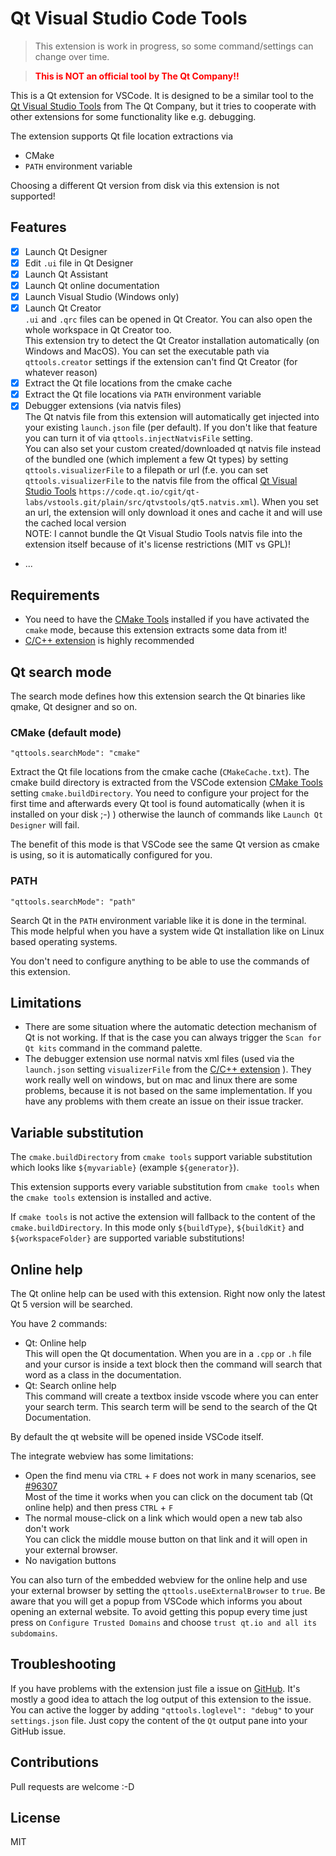 # Qt Visual Studio Code Tools

> This extension is work in progress, so some command/settings can change over time.

> <span style="color:red; font-weight:bold;">This is NOT an official tool by The Qt Company!!</span>

This is a Qt extension for VSCode. It is designed to be a similar tool to the [Qt Visual Studio Tools](https://marketplace.visualstudio.com/items?itemName=TheQtCompany.QtVisualStudioTools-19123) from The Qt Company, but it tries to cooperate with other extensions for some functionality like e.g. debugging.

The extension supports Qt file location extractions via
* CMake
* `PATH` environment variable

Choosing a different Qt version from disk via this extension is not supported!

## Features

* [x] Launch Qt Designer
* [x] Edit `.ui` file in Qt Designer
* [x] Launch Qt Assistant
* [x] Launch Qt online documentation
* [x] Launch Visual Studio (Windows only)
* [x] Launch Qt Creator<br>
  `.ui` and `.qrc` files can be opened in Qt Creator. You can also open the whole workspace in Qt Creator too.<br>
  This extension try to detect the Qt Creator installation automatically (on Windows and MacOS). You can set the executable path via `qttools.creator` settings if the extension can't find Qt Creator (for whatever reason)
* [x] Extract the Qt file locations from the cmake cache
* [x] Extract the Qt file locations via `PATH` environment variable
* [x] Debugger extensions (via natvis files)<br>
  The Qt natvis file from this extension will automatically get injected into your existing `launch.json` file (per default). If you don't like that feature you can turn it of via `qttools.injectNatvisFile` setting.<br>
  You can also set your custom created/downloaded qt natvis file instead of the bundled one (which implement a few Qt types) by setting `qttools.visualizerFile` to a filepath or url (f.e. you can set `qttools.visualizerFile` to the natvis file from the offical [Qt Visual Studio Tools](https://code.qt.io/cgit/qt-labs/vstools.git/tree/src/qtvstools/qt5.natvis.xml) `https://code.qt.io/cgit/qt-labs/vstools.git/plain/src/qtvstools/qt5.natvis.xml`). When you set an url, the extension will only download it ones and cache it and will use the cached local version<br>
  NOTE: I cannot bundle the Qt Visual Studio Tools natvis file into the extension itself because of it's license restrictions (MIT vs GPL)!
* ...

## Requirements

* You need to have the [CMake Tools](https://marketplace.visualstudio.com/items?itemName=ms-vscode.cmake-tools) installed if you have activated the `cmake` mode, because this extension extracts some data from it!
* [C/C++ extension](https://marketplace.visualstudio.com/items?itemName=ms-vscode.cpptools) is highly recommended

## Qt search mode
The search mode defines how this extension search the Qt binaries like qmake, Qt designer and so on.

### CMake (default mode)
`"qttools.searchMode": "cmake"`

Extract the Qt file locations from the cmake cache (`CMakeCache.txt`). The cmake build directory is extracted from the VSCode extension [CMake Tools](https://marketplace.visualstudio.com/items?itemName=ms-vscode.cmake-tools) setting `cmake.buildDirectory`.
You need to configure your project for the first time and afterwards every Qt tool is found automatically (when it is installed on your disk ;-) ) otherwise the launch of commands like `Launch Qt Designer` will fail.

The benefit of this mode is that VSCode see the same Qt version as cmake is using, so it is automatically configured for you.

### PATH
`"qttools.searchMode": "path"`

Search Qt in the `PATH` environment variable like it is done in the terminal. This mode helpful when you have a system wide Qt installation like on Linux based operating systems.

You don't need to configure anything to be able to use the commands of this extension.

## Limitations

* There are some situation where the automatic detection mechanism of Qt is not working. If that is the case you can always trigger the `Scan for Qt kits` command in the command palette.
* The debugger extension use normal natvis xml files (used via the `launch.json` setting `visualizerFile` from the [C/C++ extension](https://marketplace.visualstudio.com/items?itemName=ms-vscode.cpptools) ). They work really well on windows, but on mac and linux there are some problems, because it is not based on the same implementation. If you have any problems with them create an issue on their issue tracker.

## Variable substitution

The `cmake.buildDirectory` from `cmake tools` support variable substitution which looks like `${myvariable}` (example `${generator}`).

This extension supports every variable substitution from `cmake tools` when the `cmake tools` extension is installed and active.

If `cmake tools` is not active the extension will fallback to the content of the `cmake.buildDirectory`. In this mode only `${buildType}`, `${buildKit}` and `${workspaceFolder}` are supported variable substitutions!

## Online help

The Qt online help can be used with this extension. Right now only the latest Qt 5 version will be searched.

You  have 2 commands:

* Qt: Online help  
  This will open the Qt documentation. When you are in a `.cpp` or `.h` file and your cursor is inside a text block then the command will search that word as a class in the documentation.
* Qt: Search online help  
  This command will create a textbox inside vscode where you can enter your search term. This search term will be send to the search of the Qt Documentation.

By default the qt website will be opened inside VSCode itself.

The integrate webview has some limitations:

* Open the find menu via `CTRL` + `F` does not work in many scenarios, see [#96307](https://github.com/microsoft/vscode/issues/96307)  
  Most of the time it works when you can click on the document tab (Qt online help) and then press `CTRL` + `F`
* The normal mouse-click on a link which would open a new tab also don't work  
  You can click the middle mouse button on that link and it will open in your external browser.
* No navigation buttons

You can also turn of the embedded webview for the online help and use your external browser by setting the `qttools.useExternalBrowser` to `true`. Be aware that you will get a popup from VSCode which informs you about opening an external website. To avoid getting this popup every time just press on `Configure Trusted Domains` and choose `trust qt.io and all its subdomains`.

## Troubleshooting

If you have problems with the extension just file a issue on [GitHub](https://github.com/tonka3000/vscode-qt-tools/issues). It's mostly a good idea to attach the log output of this extension to the issue. You can active the logger by adding `"qttools.loglevel": "debug"` to your `settings.json` file. Just copy the content of the `Qt` output pane into your GitHub issue.

## Contributions

Pull requests are welcome :-D

## License

MIT
